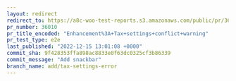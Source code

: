 ```yaml
---
layout: redirect
redirect_to: https://a8c-woo-test-reports.s3.amazonaws.com/public/pr/36010/e2e/index.html
pr_number: 36010
pr_title_encoded: "Enhancement%3A+Tax+settings+conflict+warning"
pr_test_type: e2e
last_published: "2022-12-15 13:01:08 +0000"
commit_sha: 9f428353ffa898ac8833e0f63dc0325cf3b86339
commit_message: "Add snackbar"
branch_name: add/tax-settings-error
---
```

